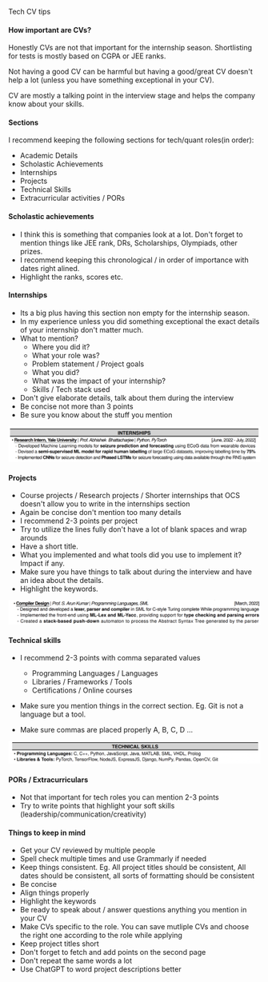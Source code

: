 Tech CV tips

#### How important are CVs?

Honestly CVs are not that important for the internship season. Shortlisting for tests is mostly based on CGPA or JEE ranks.

Not having a good CV can be harmful but having a good/great CV doesn't help a lot (unless you have something exceptional in your CV).

CV are mostly a talking point in the interview stage and helps the company know about your skills.

#### Sections

I recommend keeping the following sections for tech/quant roles(in order):

- Academic Details
- Scholastic Achievements
- Internships
- Projects
- Technical Skills
- Extracurricular activities / PORs

#### Scholastic achievements

- I think this is something that companies look at a lot. Don't forget to mention things like JEE rank, DRs, Scholarships, Olympiads, other prizes.
- I recommend keeping this chronological / in order of importance with dates right alined.
- Highlight the ranks, scores etc.

#### Internships

- Its a big plus having this section non empty for the internship season.
- In my experience unless you did something exceptional the exact details of your internship don't matter much.
- What to mention?
    - Where you did it?
    - What your role was?
    - Problem statement / Project goals
    - What you did?
    - What was the impact of your internship?
    - Skills / Tech stack used
- Don't give elaborate details, talk about them during the interview
- Be concise not more than 3 points
- Be sure you know about the stuff you mention

![Internships](./images/internship.png)

#### Projects
- Course projects / Research projects / Shorter internships that OCS doesn't allow you to write in the internships section
- Again be concise don't mention too many details
- I recommend 2-3 points per project
- Try to utilize the lines fully don't have a lot of blank spaces and wrap arounds
- Have a short title.
- What you implemented and what tools did you use to implement it? Impact if any.
- Make sure you have things to talk about during the interview and have an idea about the details.
- Highlight the keywords.

![Project](./images/project.png)

#### Technical skills

- I recommend 2-3 points with comma separated values
    - Programming Languages / Languages
    - Libraries / Frameworks / Tools
    - Certifications / Online courses

- Make sure you mention things in the correct section. Eg. Git is not a language but a tool.
- Make sure commas are placed properly A, B, C, D ...

![Technical Skills](./images/technical-skills.png)

#### PORs / Extracurriculars

- Not that important for tech roles you can mention 2-3 points
- Try to write points that highlight your soft skills (leadership/communication/creativity)

#### Things to keep in mind
- Get your CV reviewed by multiple people
- Spell check multiple times and use Grammarly if needed
- Keep things consistent. Eg. All project titles should be consistent, All dates should be consistent, all sorts of formatting should be consistent
- Be concise
- Align things properly
- Highlight the keywords
- Be ready to speak about / answer questions anything you mention in your CV
- Make CVs specific to the role. You can save mutliple CVs and choose the right one according to the role while applying
- Keep project titles short
- Don't forget to fetch and add points on the second page
- Don't repeat the same words a lot
- Use ChatGPT to word project descriptions better







